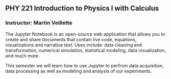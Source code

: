 ## PHY 221 Introduction to Physics I with Calculus

### Instructor: Martin Veillette

The Jupyter Notebook is an open-source web application that allows you to create and share documents that contain live code, equations, visualizations and narrative text. Uses include: data cleaning and transformation, numerical simulation, statistical modeling, data visualization, and much more.

This semester we will learn how to use Jupyter to perfrom data acquisition, data processing as well as modeling and analysis of our experiments.  
